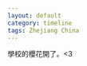 ```yaml
---
layout: default
category: timeline
tags: Zhejiang China
---
```


學校的櫻花開了。<3

<img src="{{ site_url }}/img/posts/2009-07-30.jpg" alt="">

